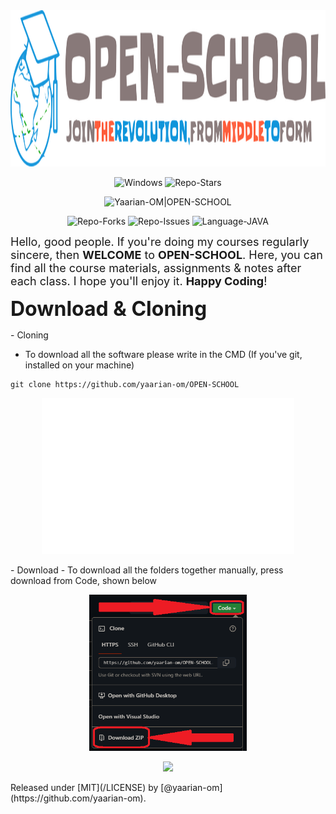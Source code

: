 <!-- Logo -->
<img src="https://raw.githubusercontent.com/yaarian-om/SERVER/3f543ba51e5d60add0b3afd953f58af286b3c081/1010110010/OPEN-SCHOOL/OPEN-SCHOOL.svg" alt="OPEN-SCHOOL" width="100%" height="250"/>
<!-- Badges => Clone_Count, Platform=windows, Stars, DataBase  -->
 <p align="center">
    <img src="https://img.shields.io/badge/Windows-0078D6?style=for-the-badge&logo=windows&logoColor=white"alt="Windows"/>
    <img src="https://img.shields.io/github/stars/yaarian-om/OPEN-SCHOOL?style=social" alt="Repo-Stars"/>
</p>
<!-- Badges => Yaarian-OM|Repo-Name  -->
 <p align="center">
    <img src="https://img.shields.io/static/v1?label=yaarian-om&message=OPEN-SCHOOL&color=green&logo=github&style=for-the-badge" alt="Yaarian-OM|OPEN-SCHOOL"/>
 </p>
 <!-- Badges => Forks, Tags, Issues, Language -->
 <p align="center">
    <img src="https://img.shields.io/github/forks/yaarian-om/OPEN-SCHOOL?style=social" alt="Repo-Forks"/>
    <img src="https://img.shields.io/github/issues/yaarian-om/OPEN-SCHOOL" alt="Repo-Issues"/>
    <img src="https://img.shields.io/badge/Java-ED8B00?style=for-the-badge&logo=java&logoColor=white&color=000000" alt="Language-JAVA"/>
 </p>
<!-- Short Description -->
<p>
    <font size="+1">
        Hello, good people. If you're doing my courses regularly sincere, then <b>WELCOME</b> to <b>OPEN-SCHOOL</b>. Here, you can find all the course materials, assignments & notes after each class. I hope you'll enjoy it. <b>Happy Coding</b>!
    </font>
</p>
<!-- Download & Cloning TITLE -->
<p>
    <font size="+3">
        <b>Download & Cloning</b> <br/>
    </font>
</p>
<!-- Cloning -->
- Cloning
  
   - To download all the software please write in the CMD (If you've git, installed on your machine)

```dotnetcli
git clone https://github.com/yaarian-om/OPEN-SCHOOL
```
<p align="center">
    <img src="https://raw.githubusercontent.com/yaarian-om/SERVER/7f6d008f447b01db95b04828b0a663bba4feb2f7/1010110010/OPEN-SCHOOL/OPEN-SCHOOL_Cloning.svg" alt="OPEN-SCHOOL Clone" width="80%" height="250" alt="Clone Result"/>
</p>
<!-- Download -->
- Download
  -  To download all the folders together manually, press download from Code, shown below
<p align="center">
    <img src="https://raw.githubusercontent.com/yaarian-om/SERVER/main/1010110010/OPEN-SCHOOL/OPEN-SCHOOLdownload.png" alt="OPEN-SCHOOL Manual Download" width="50%" height="250"/>
</p>


<!-- License Badge -->
<p align="center"><img src="https://img.shields.io/badge/License-MIT-red"/></p>
<!-- License Released -->
Released under [MIT](/LICENSE) by [@yaarian-om](https://github.com/yaarian-om).